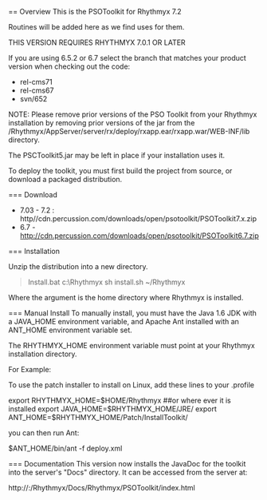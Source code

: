 == Overview
This is the PSOToolkit for Rhythmyx 7.2 

Routines will be added here as we find uses for them.  

THIS VERSION REQUIRES RHYTHMYX 7.0.1 OR LATER 


If you are using 6.5.2 or 6.7 select the branch that matches your product version when checking out the code:

* rel-cms71
* rel-cms67
* svn/652

NOTE: Please remove prior versions of the PSO Toolkit from your Rhythmyx installation by removing prior versions of the jar from 
the /Rhythmyx/AppServer/server/rx/deploy/rxapp.ear/rxapp.war/WEB-INF/lib directory.  

The PSCToolkit5.jar may be left in place if your installation uses it. 

To deploy the toolkit, you must first build the project from source, or download a packaged distribution.

=== Download  

* 7.03 - 7.2 : http//cdn.percussion.com/downloads/open/psotoolkit/PSOToolkit7.x.zip
* 6.7 - http://cdn.percussion.com/downloads/open/psotoolkit/PSOToolkit6.7.zip
   

=== Installation  

Unzip the distribution into a new directory.

>Install.bat c:\Rhythmyx
>sh install.sh ~/Rhythmyx

Where the argument is the home directory where Rhythmyx is installed. 


=== Manual Install
To manually install, you must have the Java 1.6 JDK with a JAVA_HOME environment variable,
and Apache Ant installed with an ANT_HOME environment variable set. 

The RHYTHMYX_HOME environment variable must point at your Rhythmyx installation directory.  

For Example:

To use the patch installer to install on Linux, add these lines to your .profile  

export RHYTHMYX_HOME=$HOME/Rhythmyx  ##or where ever it is installed
export JAVA_HOME=$RHYTHMYX_HOME/JRE/
export ANT_HOME=$RHYTHMYX_HOME/Patch/InstallToolkit/

you can then run Ant: 

$ANT_HOME/bin/ant -f deploy.xml 

=== Documentation
This version now installs the JavaDoc for the toolkit into the server's "Docs"
directory. It can be accessed from the server at: 

http://<server>:<port>/Rhythmyx/Docs/Rhythmyx/PSOToolkit/index.html 
